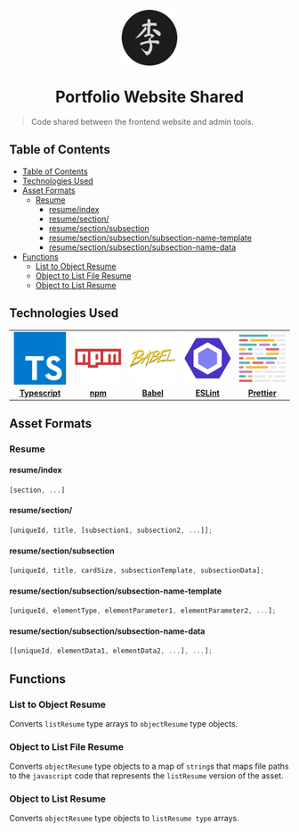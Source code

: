 <p align="center">
    <img align="center" alt="logo" src="./readme-assets/icon-rounded.png" height=100px width=100px/>
    <h1 align="center"> Portfolio Website Shared </h1>
</p>

> Code shared between the frontend website and admin tools.

## Table of Contents

- [Table of Contents](#table-of-contents)
- [Technologies Used](#technologies-used)
- [Asset Formats](#asset-formats)
  - [Resume](#resume)
    - [resume/index](#resumeindex)
    - [resume/section/](#resumesection)
    - [resume/section/subsection](#resumesectionsubsection)
    - [resume/section/subsection/subsection-name-template](#resumesectionsubsectionsubsection-name-template)
    - [resume/section/subsection/subsection-name-data](#resumesectionsubsectionsubsection-name-data)
- [Functions](#functions)
  - [List to Object Resume](#list-to-object-resume)
  - [Object to List File Resume](#object-to-list-file-resume)
  - [Object to List Resume](#object-to-list-resume)

## Technologies Used

<table>
<tbody>
    <tr align="center">
        <td align="center" width="15%">
            <a href="https://www.typescriptlang.org/">
                <img
                    src="./readme-assets/typescript-square-icon.svg"
                    width="100%"
                    align="center"
                />
            </a>
        </td>
        <td align="center" width="15%">
            <a href="https://www.npmjs.com/">
                <img
                    src="./readme-assets/npm-square-icon.svg"
                    width="100%"
                    align="center"
                />
            </a>
        </td>
        <td align="center" width="15%">
            <a href="https://babeljs.io/">
                <img
                    src="./readme-assets/babel-square-icon.svg"
                    width="100%"
                    align="center"
                />
            </a>
        </td>
        <td align="center" width="15%">
            <a href="https://eslint.org/">
                <img
                    src="./readme-assets/eslint-square-icon.svg"
                    width="100%"
                    align="center"
                />
            </a>
        </td>
        <td align="center" width="15%">
            <a href="https://prettier.io/">
                <img
                    src="./readme-assets/prettier-square-icon.svg"
                    width="100%"
                    align="center"
                />
            </a>
        </td>
    </tr>
    <tr align="center">
        <td align="center" width="15%">
            <a href="https://www.typescriptlang.org/">
                <b>
                    Typescript
                </b>
            </a>
        </td>
        <td align="center" width="15%">
            <a href="https://www.npmjs.com/">
                <b>
                    npm
                </b>
            </a>
        </td>
        <td align="center" width="15%">
            <a href="https://babeljs.io/">
                <b>
                    Babel
                </b>
            </a>
        </td>
        <td align="center" width="15%">
            <a href="https://eslint.org/">
                <b>
                    ESLint
                </b>
            </a>
        </td>
        <td align="center" width="15%">
            <a href="https://prettier.io/">
                <b>
                    Prettier
                </b>
            </a>
        </td>
    </tr>
</tbody>
</table>

## Asset Formats

### Resume

#### resume/index

```js
[section, ...]
```

#### resume/section/

```js
[uniqueId, title, [subsection1, subsection2, ...]];
```

#### resume/section/subsection

```js
[uniqueId, title, cardSize, subsectionTemplate, subsectionData];
```

#### resume/section/subsection/subsection-name-template

```js
[uniqueId, elementType, elementParameter1, elementParameter2, ...];
```

#### resume/section/subsection/subsection-name-data

```js
[[uniqueId, elementData1, elementData2, ...], ...];
```

## Functions

### List to Object Resume

Converts `listResume` type arrays to `objectResume` type objects.

### Object to List File Resume

Converts `objectResume` type objects to a map of `string`s that maps file paths to the `javascript` code that represents the `listResume` version of the asset.

### Object to List Resume

Converts `objectResume` type objects to `listResume type` arrays.
